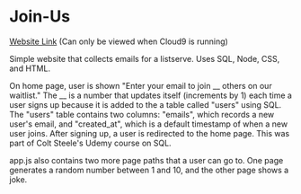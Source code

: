 # Join-Us

[Website Link](https://node-and-mysql2-sherry8838.c9users.io/) (Can only be viewed when Cloud9 is running)

Simple website that collects emails for a listserve. Uses SQL, Node, CSS, and HTML. 

On home page, user is shown "Enter your email to join __ others on our waitlist." The __ is a number that updates itself (increments by 1) each time a user signs up because it is added to the a table called "users" using SQL. The "users" table contains two columns: "emails", which records a new user's email, and "created_at", which is a default timestamp of when a new user joins. After signing up, a user is redirected to the home page. This was part of Colt Steele's Udemy course on SQL. 

app.js also contains two more page paths that a user can go to. One page generates a random number between 1 and 10, and the other page shows a joke.

